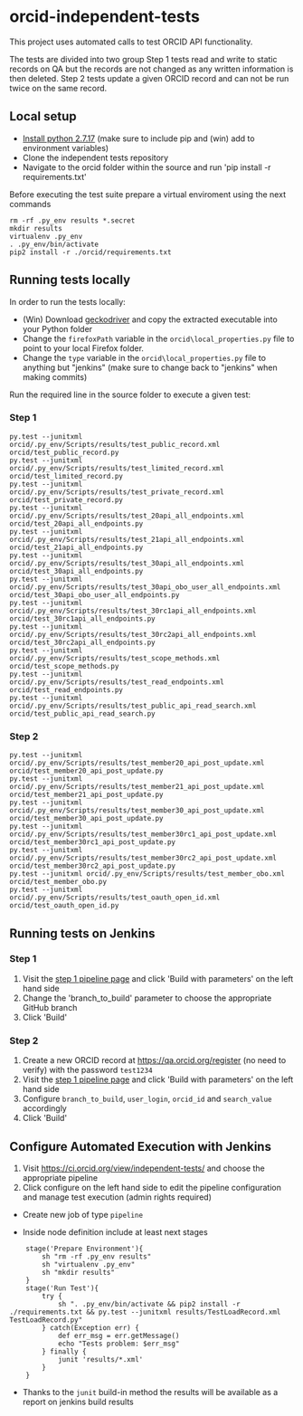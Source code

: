 # orcid-independent-tests

This project uses automated calls to test ORCID API functionality.

The tests are divided into two group Step 1 tests read and write to static records on QA but the records are not changed as any written information is then deleted. Step 2 tests update a given ORCID record and can not be run twice on the same record.

## Local setup

* [Install python 2.7.17](https://www.python.org/downloads/release/python-2717/) (make sure to include pip and (win) add to environment variables)
* Clone the independent tests repository
* Navigate to the orcid folder within the source and run 'pip install -r requirements.txt'

Before executing the test suite prepare a virtual enviroment using the next commands

    rm -rf .py_env results *.secret
    mkdir results
    virtualenv .py_env
    . .py_env/bin/activate
    pip2 install -r ./orcid/requirements.txt

## Running tests locally

In order to run the tests locally:

* (Win) Download [geckodriver](https://github.com/mozilla/geckodriver/releases) and copy the extracted executable into your Python folder
* Change the `firefoxPath` variable in the `orcid\local_properties.py` file to point to your local Firefox folder.
* Change the `type` variable in the `orcid\local_properties.py` file to anything but "jenkins" (make sure to change back to "jenkins" when making commits)

Run the required line in the source folder to execute a given test:

### Step 1
    py.test --junitxml orcid/.py_env/Scripts/results/test_public_record.xml orcid/test_public_record.py
    py.test --junitxml orcid/.py_env/Scripts/results/test_limited_record.xml orcid/test_limited_record.py
    py.test --junitxml orcid/.py_env/Scripts/results/test_private_record.xml orcid/test_private_record.py
    py.test --junitxml orcid/.py_env/Scripts/results/test_20api_all_endpoints.xml orcid/test_20api_all_endpoints.py
    py.test --junitxml orcid/.py_env/Scripts/results/test_21api_all_endpoints.xml orcid/test_21api_all_endpoints.py
    py.test --junitxml orcid/.py_env/Scripts/results/test_30api_all_endpoints.xml orcid/test_30api_all_endpoints.py
    py.test --junitxml orcid/.py_env/Scripts/results/test_30api_obo_user_all_endpoints.xml orcid/test_30api_obo_user_all_endpoints.py
    py.test --junitxml orcid/.py_env/Scripts/results/test_30rc1api_all_endpoints.xml orcid/test_30rc1api_all_endpoints.py
    py.test --junitxml orcid/.py_env/Scripts/results/test_30rc2api_all_endpoints.xml orcid/test_30rc2api_all_endpoints.py
    py.test --junitxml orcid/.py_env/Scripts/results/test_scope_methods.xml orcid/test_scope_methods.py
    py.test --junitxml orcid/.py_env/Scripts/results/test_read_endpoints.xml orcid/test_read_endpoints.py
    py.test --junitxml orcid/.py_env/Scripts/results/test_public_api_read_search.xml orcid/test_public_api_read_search.py
### Step 2
    py.test --junitxml orcid/.py_env/Scripts/results/test_member20_api_post_update.xml orcid/test_member20_api_post_update.py
    py.test --junitxml orcid/.py_env/Scripts/results/test_member21_api_post_update.xml orcid/test_member21_api_post_update.py
    py.test --junitxml orcid/.py_env/Scripts/results/test_member30_api_post_update.xml orcid/test_member30_api_post_update.py
    py.test --junitxml orcid/.py_env/Scripts/results/test_member30rc1_api_post_update.xml orcid/test_member30rc1_api_post_update.py
    py.test --junitxml orcid/.py_env/Scripts/results/test_member30rc2_api_post_update.xml orcid/test_member30rc2_api_post_update.py
    py.test --junitxml orcid/.py_env/Scripts/results/test_member_obo.xml orcid/test_member_obo.py
    py.test --junitxml orcid/.py_env/Scripts/results/test_oauth_open_id.xml orcid/test_oauth_open_id.py


## Running tests on Jenkins

### Step 1

1. Visit the [step 1 pipeline page](https://ci.orcid.org/job/ORCID-independent-tests-step1/) and click 'Build with parameters' on the left hand side
2. Change the 'branch_to_build' parameter to choose the appropriate GitHub branch
3. Click 'Build'

### Step 2

1. Create a new ORCID record at https://qa.orcid.org/register (no need to verify) with the password `test1234`
2. Visit the [step 1 pipeline page](https://ci.orcid.org/job/ORCID-independent-tests-step2/) and click 'Build with parameters' on the left hand side
3. Configure `branch_to_build`, `user_login`, `orcid_id` and `search_value` accordingly
4. Click 'Build'

## Configure Automated Execution with Jenkins

1. Visit https://ci.orcid.org/view/independent-tests/ and choose the appropriate pipeline
2. Click configure on the left hand side to edit the pipeline configuration and manage test execution (admin rights required)

* Create new job of type `pipeline`

* Inside node definition include at least next stages

```
    stage('Prepare Environment'){
        sh "rm -rf .py_env results"
        sh "virtualenv .py_env"
        sh "mkdir results"
    }
    stage('Run Test'){
        try {
            sh ". .py_env/bin/activate && pip2 install -r ./requirements.txt && py.test --junitxml results/TestLoadRecord.xml TestLoadRecord.py"
        } catch(Exception err) {
            def err_msg = err.getMessage()
            echo "Tests problem: $err_msg"
        } finally {
            junit 'results/*.xml'
        }
    }
```

* Thanks to the `junit` build-in method the results will be available as a report on jenkins build results
